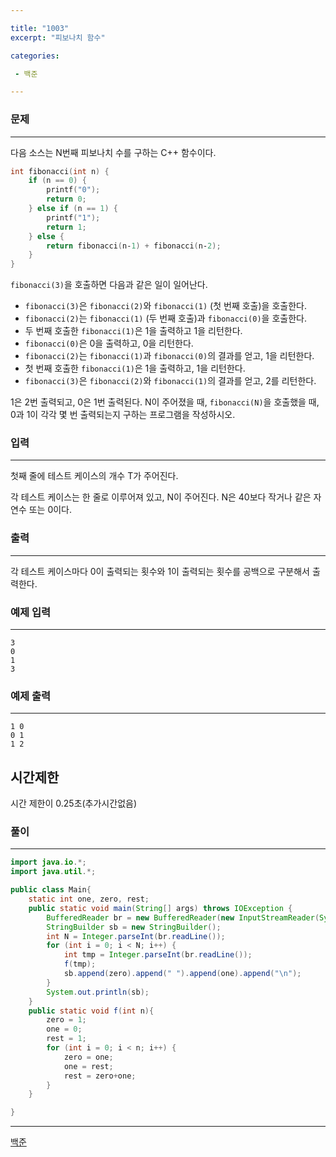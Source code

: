 ```yaml
---

title: "1003"
excerpt: "피보나치 함수"

categories:

 - 백준 

---
```


### 문제

---

다음 소스는 N번째 피보나치 수를 구하는 C++ 함수이다.

```c++
int fibonacci(int n) {
    if (n == 0) {
        printf("0");
        return 0;
    } else if (n == 1) {
        printf("1");
        return 1;
    } else {
        return fibonacci(n‐1) + fibonacci(n‐2);
    }
}
```

`fibonacci(3)`을 호출하면 다음과 같은 일이 일어난다.

- `fibonacci(3)`은 `fibonacci(2)`와 `fibonacci(1)` (첫 번째 호출)을 호출한다.
- `fibonacci(2)`는 `fibonacci(1)` (두 번째 호출)과 `fibonacci(0)`을 호출한다.
- 두 번째 호출한 `fibonacci(1)`은 1을 출력하고 1을 리턴한다.
- `fibonacci(0)`은 0을 출력하고, 0을 리턴한다.
- `fibonacci(2)`는 `fibonacci(1)`과 `fibonacci(0)`의 결과를 얻고, 1을 리턴한다.
- 첫 번째 호출한 `fibonacci(1)`은 1을 출력하고, 1을 리턴한다.
- `fibonacci(3)`은 `fibonacci(2)`와 `fibonacci(1)`의 결과를 얻고, 2를 리턴한다.

1은 2번 출력되고, 0은 1번 출력된다. N이 주어졌을 때, `fibonacci(N)`을 호출했을 때, 0과 1이 각각 몇 번 출력되는지 구하는 프로그램을 작성하시오.



### 입력

---

첫째 줄에 테스트 케이스의 개수 T가 주어진다.

각 테스트 케이스는 한 줄로 이루어져 있고, N이 주어진다. N은 40보다 작거나 같은 자연수 또는 0이다.




### 출력

---

각 테스트 케이스마다 0이 출력되는 횟수와 1이 출력되는 횟수를 공백으로 구분해서 출력한다.



### 예제 입력

---

```
3
0
1
3
```



### 예제 출력

---

```
1 0
0 1
1 2
```





## 시간제한

시간 제한이 0.25초(추가시간없음)



### 풀이

---

```java
import java.io.*;
import java.util.*;

public class Main{
    static int one, zero, rest;
    public static void main(String[] args) throws IOException {
        BufferedReader br = new BufferedReader(new InputStreamReader(System.in));
        StringBuilder sb = new StringBuilder();
        int N = Integer.parseInt(br.readLine());
        for (int i = 0; i < N; i++) {
            int tmp = Integer.parseInt(br.readLine());
            f(tmp);
            sb.append(zero).append(" ").append(one).append("\n");
        }
        System.out.println(sb);
    }
    public static void f(int n){
        zero = 1;
        one = 0;
        rest = 1;
        for (int i = 0; i < n; i++) {
            zero = one;
            one = rest;
            rest = zero+one;
        }
    }

}
```









---

[백준](https://www.acmicpc.net/problem/1003)



